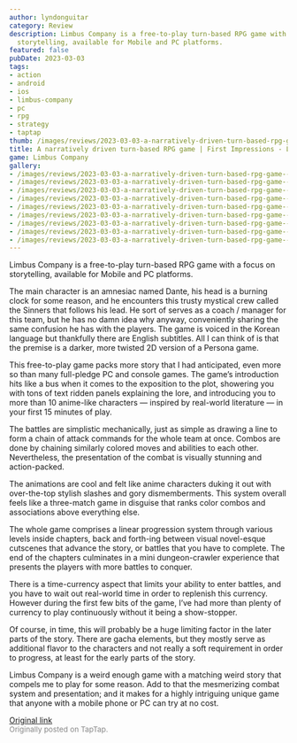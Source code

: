 ```yaml
---
author: lyndonguitar
category: Review
description: Limbus Company is a free-to-play turn-based RPG game with a focus on
  storytelling, available for Mobile and PC platforms.
featured: false
pubDate: 2023-03-03
tags:
- action
- android
- ios
- limbus-company
- pc
- rpg
- strategy
- taptap
thumb: /images/reviews/2023-03-03-a-narratively-driven-turn-based-rpg-game--first-impressions---limbus-company-0.avif
title: A narratively driven turn-based RPG game | First Impressions - Limbus Company
game: Limbus Company
gallery:
- /images/reviews/2023-03-03-a-narratively-driven-turn-based-rpg-game--first-impressions---limbus-company-0.avif
- /images/reviews/2023-03-03-a-narratively-driven-turn-based-rpg-game--first-impressions---limbus-company-1.avif
- /images/reviews/2023-03-03-a-narratively-driven-turn-based-rpg-game--first-impressions---limbus-company-2.avif
- /images/reviews/2023-03-03-a-narratively-driven-turn-based-rpg-game--first-impressions---limbus-company-3.avif
- /images/reviews/2023-03-03-a-narratively-driven-turn-based-rpg-game--first-impressions---limbus-company-4.avif
- /images/reviews/2023-03-03-a-narratively-driven-turn-based-rpg-game--first-impressions---limbus-company-5.avif
- /images/reviews/2023-03-03-a-narratively-driven-turn-based-rpg-game--first-impressions---limbus-company-6.avif
- /images/reviews/2023-03-03-a-narratively-driven-turn-based-rpg-game--first-impressions---limbus-company-7.avif
- /images/reviews/2023-03-03-a-narratively-driven-turn-based-rpg-game--first-impressions---limbus-company-8.avif
---
```

Limbus Company is a free-to-play turn-based RPG game with a focus on storytelling, available for Mobile and PC platforms.

The main character is an amnesiac named Dante, his head is a burning clock for some reason, and he encounters this trusty mystical crew called the Sinners that follows his lead. He sort of serves as a coach / manager for this team, but he has no damn idea why anyway, conveniently sharing the same confusion he has with the players. The game is voiced in the Korean language but thankfully there are English subtitles. All I can think of is that the premise is a darker, more twisted 2D version of a Persona game.

This free-to-play game packs more story that I had anticipated, even more so than many full-pledge PC and console games. The game’s introduction hits like a bus when it comes to the exposition to the plot, showering you with tons of text ridden panels explaining the lore, and introducing you to more than 10 anime-like characters — inspired by real-world literature — in your first 15 minutes of play.

The battles are simplistic mechanically, just as simple as drawing a line to form a chain of attack commands for the whole team at once. Combos are done by chaining similarly colored moves and abilities to each other. Nevertheless, the presentation of the combat is visually stunning and action-packed.

The animations are cool and felt like anime characters duking it out with over-the-top stylish slashes and gory dismemberments. This system overall feels like a three-match game in disguise that ranks color combos and associations above everything else.

The whole game comprises a linear progression system through various levels inside chapters, back and forth-ing between visual novel-esque cutscenes that advance the story, or battles that you have to complete. The end of the chapters culminates in a mini dungeon-crawler experience that presents the players with more battles to conquer.

There is a time-currency aspect that limits your ability to enter battles, and you have to wait out real-world time in order to replenish this currency. However during the first few bits of the game, I’ve had more than plenty of currency to play continuously without it being a show-stopper.

Of course, in time, this will probably be a huge limiting factor in the later parts of the story. There are gacha elements, but they mostly serve as additional flavor to the characters and not really a soft requirement in order to progress, at least for the early parts of the story.

Limbus Company is a weird enough game with a matching weird story that compels me to play for some reason. Add to that the mesmerizing combat system and presentation; and it makes for a highly intriguing unique game that anyone with a mobile phone or PC can try at no cost.

[Original link](https://www.taptap.io/post/4694954)<br><span style="font-size: 0.95em; color: #888;">Originally posted on TapTap.</span>